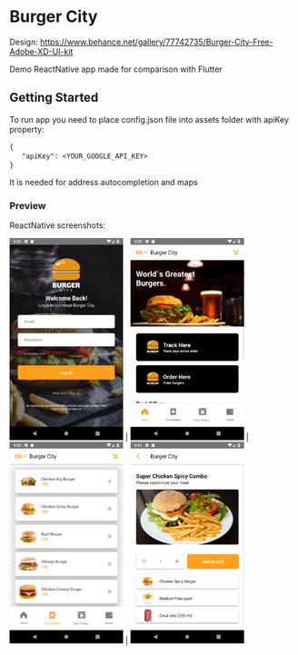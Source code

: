 # Burger City

Design: https://www.behance.net/gallery/77742735/Burger-City-Free-Adobe-XD-UI-kit

Demo ReactNative app made for comparison with Flutter

## Getting Started

To run app you need to place config.json file into assets folder with apiKey property:

```
{
   "apiKey": <YOUR_GOOGLE_API_KEY>
}
```

It is needed for address autocompletion and maps 

### Preview
ReactNative screenshots:

<img width=200 src="./screenshots/screenshot_1.png"/> | <img width=200 src="./screenshots/screenshot_2.png"/> | <img width=200 src="./screenshots/screenshot_3.png"/> | <img width=200 src="./screenshots/screenshot_4.png"/> 
